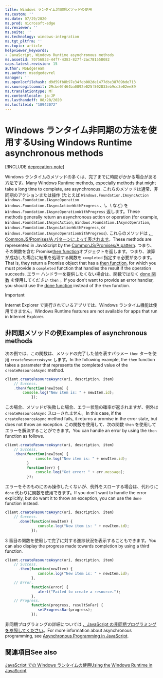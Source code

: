 ```yaml
---
title: Windows ランタイム非同期メソッドの使用
ms.custom: ''
ms.date: 07/29/2020
ms.prod: microsoft-edge
ms.reviewer: ''
ms.suite: ''
ms.technology: windows-integration
ms.tgt_pltfrm: ''
ms.topic: article
helpviewer_keywords:
- JavaScript, Windows Runtime asynchronous methods
ms.assetid: 70756833-44f7-4383-827f-2ac781558082
caps.latest.revision: 15
author: MSEdgeTeam
ms.author: msedgedevrel
manager: ''
ms.openlocfilehash: d9d59fb8b97e34feb002de1477dbe38709bde713
ms.sourcegitcommit: 29cbe0f464ba0092e025f502833eb9cc3e02ee89
ms.translationtype: MT
ms.contentlocale: ja-JP
ms.lasthandoff: 08/20/2020
ms.locfileid: "10942072"
---
```

# <span data-ttu-id="bcafd-102">Windows ランタイム非同期の方法を使用する</span><span class="sxs-lookup"><span data-stu-id="bcafd-102">Using Windows Runtime asynchronous methods</span></span>  

[!INCLUDE [deprecation-note](../includes/legacy-edge-note.md)]  

<span data-ttu-id="bcafd-103">Windows ランタイムのメソッドの多くは、完了までに時間がかかる場合がある方法です。</span><span class="sxs-lookup"><span data-stu-id="bcafd-103">Many Windows Runtime methods, especially methods that might take a long time to complete, are asynchronous.</span></span>  <span data-ttu-id="bcafd-104">これらのメソッドは通常、非同期のアクションまたは操作 \(たとえば `Windows.Foundation.IAsyncAction` `Windows.Foundation.IAsyncOperation` `Windows.Foundation.IAsyncActionWithProgress` 、\、\ など) を `Windows.Foundation.IAsyncOperationWithProgress` 返します。</span><span class="sxs-lookup"><span data-stu-id="bcafd-104">These methods generally return an asynchronous action or operation \(for example, `Windows.Foundation.IAsyncAction`, `Windows.Foundation.IAsyncOperation`, `Windows.Foundation.IAsyncActionWithProgress`, or `Windows.Foundation.IAsyncOperationWithProgress`\).</span></span>  <span data-ttu-id="bcafd-105">これらのメソッドは [、CommonJS/Promises/A パターンによって表されます][CommonjsWikiPromises]。</span><span class="sxs-lookup"><span data-stu-id="bcafd-105">These methods are represented in JavaScript by the [CommonJS/Promises/A pattern][CommonjsWikiPromises].</span></span>  <span data-ttu-id="bcafd-106">つまり、その関数を含む Promise[then function][PreviousVersionsWindowsAppsBr229728]オブジェクトを返します。つまり、演算が成功した場合に結果を処理する関数を `completed` 指定する必要があります。</span><span class="sxs-lookup"><span data-stu-id="bcafd-106">That is, they return a Promise object that has a [then function][PreviousVersionsWindowsAppsBr229728], for which you must provide a `completed` function that handles the result if the operation succeeds.</span></span>  <span data-ttu-id="bcafd-107">エラー ハンドラーを提供したくない場合は、関数ではなく [done 関数][PreviousVersionsWindowsAppsHr701079] を使用してください `then` 。</span><span class="sxs-lookup"><span data-stu-id="bcafd-107">If you don't want to provide an error handler, you should use the [done function][PreviousVersionsWindowsAppsHr701079] instead of the `then` function.</span></span>  

> [!IMPORTANT]
> <span data-ttu-id="bcafd-108">Internet Explorer で実行されているアプリでは、Windows ランタイム機能は使用できません。</span><span class="sxs-lookup"><span data-stu-id="bcafd-108">Windows Runtime features are not available for apps that run in Internet Explorer.</span></span>  

## <span data-ttu-id="bcafd-109">非同期メソッドの例</span><span class="sxs-lookup"><span data-stu-id="bcafd-109">Examples of asynchronous methods</span></span>  

<span data-ttu-id="bcafd-110">次の例では、この関数は、メソッドの完了した値を表すパラメー `then` ターを使用 `createResourceAsync` します。</span><span class="sxs-lookup"><span data-stu-id="bcafd-110">In the following example, the `then` function takes a parameter that represents the completed value of the `createResourceAsync` method.</span></span>  

```javascript
client.createResourceAsync(uri, description, item)
    // Success.
    .then(function(newItem) {
        console.log("New item is: " + newItem.id);
            });
```  

<span data-ttu-id="bcafd-111">この場合、メソッドが失敗した場合、エラー状態の確率が返されますが、例外は `createResourceAsync` スローされません。</span><span class="sxs-lookup"><span data-stu-id="bcafd-111">In this case, if the `createResourceAsync` method fails, it returns a promise in the error state, but does not throw an exception.</span></span>  <span data-ttu-id="bcafd-112">この関数を使用して、次の関数 `then` を使用してエラーを解決することができます。</span><span class="sxs-lookup"><span data-stu-id="bcafd-112">You can handle an error by using the `then` function as follows.</span></span>  

```javascript
client.createResourceAsync(uri, description, item)
    // Success.
    .then(function(newItem) {
              console.log("New item is: " + newItem.id);
          }
          function(err) {
              console.log("Got error: " + err.message);
          });
```  

<span data-ttu-id="bcafd-113">エラーをそのものにのみ操作したくないが、例外をスローする場合は、代わりに `done` 代わりに関数を使用できます。</span><span class="sxs-lookup"><span data-stu-id="bcafd-113">If you don't want to handle the error explicitly, but do want it to throw an exception, you can use the `done` function instead.</span></span>  

```javascript
client.createResourceAsync(uri, description, item)
    // Success.
      .done(function(newItem) {
               console.log("New item is: " + newItem.id);
            });
```  

<span data-ttu-id="bcafd-114">3 番目の関数を使用して完了に対する進捗状況を表示することもできます。</span><span class="sxs-lookup"><span data-stu-id="bcafd-114">You can also display the progress made towards completion by using a third function.</span></span>  

```javascript
client.createResourceAsync(uri, description, item)
    // Success.
      .then(function(newItem) {
               console.log("New item is: " + newItem.id);
            },
    // Error.
            function(error) {
               alert("Failed to create a resource.");
            },
    // Progress.
            function(progress, resultSoFar) {
               setProgressBar(progress);
            });
```  

<span data-ttu-id="bcafd-115">非同期プログラミングの詳細については [、JavaScript の非同期プログラミングを参照してください][PreviousVersionsWindowsAppsHh700330]。</span><span class="sxs-lookup"><span data-stu-id="bcafd-115">For more information about asynchronous programming, see [Asynchronous Programming in JavaScript][PreviousVersionsWindowsAppsHh700330].</span></span>  

## <span data-ttu-id="bcafd-116">関連項目</span><span class="sxs-lookup"><span data-stu-id="bcafd-116">See also</span></span>  

[<span data-ttu-id="bcafd-117">JavaScript での Windows ランタイムの使用</span><span class="sxs-lookup"><span data-stu-id="bcafd-117">Using the Windows Runtime in JavaScript</span></span>][WindowsRuntimeJavascript]  

<!-- links -->  

[WindowsRuntimeJavascript]: ./using-the-windows-runtime-in-javascript.md "JavaScript で Windows ランタイムを使用する |Microsoft ドキュメント"  

[PreviousVersionsWindowsAppsBr229728]: /previous-versions/windows/apps/br229728(v=win.10) "Promise.then メソッドMicrosoft ドキュメント"  
[PreviousVersionsWindowsAppsHh700330]: /previous-versions/windows/apps/hh700330(v=win.10) "JavaScript (HTML) | の非同期プログラミング |Microsoft ドキュメント"
[PreviousVersionsWindowsAppsHr701079]: /previous-versions/windows/apps/hh701079(v=win.10) "Promise.done メソッド |Microsoft ドキュメント"  

[CommonjsWikiPromises]: http://wiki.commonjs.org/wiki/Promises "代表的 |CommonJS Spec Wiki"  
